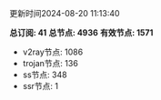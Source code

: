 更新时间2024-08-20 11:13:40

**总订阅: 41**
**总节点: 4936**
**有效节点: 1571**
- v2ray节点: 1086
- trojan节点: 136
- ss节点: 348
- ssr节点: 1
